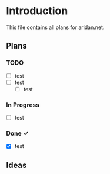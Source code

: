 # Introduction 

This file contains all plans for aridan.net.

## Plans

### TODO

- [ ] test
- [ ] test 
  - [ ] test

### In Progress

- [ ] test

### Done ✓

- [x] test  

## Ideas
